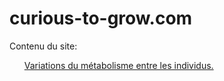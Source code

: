 # curious-to-grow.com
<!DOCTYPE html>
<html lang="en" dir="ltr">
  <head>
    <meta charset="utf-8">
    <title>Curious to grow</title>
  </head>
  <body>
    Contenu du site:
    <ul>
      <a href="Variations du métabolisme entre les individus.html">Variations du métabolisme entre les individus.</a>
    </ul>
  </body>
</html>
